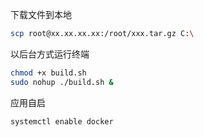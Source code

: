 下载文件到本地

```sh
scp root@xx.xx.xx.xx:/root/xxx.tar.gz C:\
```

以后台方式运行终端

```sh
chmod +x build.sh
sudo nohup ./build.sh &
```

应用自启

```sh
systemctl enable docker
```
